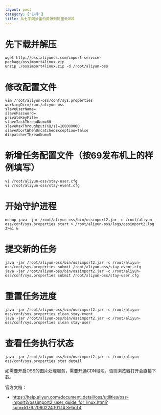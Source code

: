 ```yaml
---
layout: post
category: ['心得']
title: 从七牛同步备份资源到阿里云OSS
---
```


# 先下载并解压

    wget http://oss.aliyuncs.com/import-service-package/ossimport4linux.zip
    unzip ./ossimport4linux.zip -d /root/aliyun-oss

# 修改配置文件

    vim /root/aliyun-oss/conf/sys.properties
    workingDir=/root/aliyun-oss
    slaveUserName=
    slavePassword=
    privateKeyFile=
    slaveTaskThreadNum=60
    slaveMaxThroughput(KB/s)=100000000
    slaveAbortWhenUncatchedException=false
    dispatcherThreadNum=5

# 新增任务配置文件（按69发布机上的样例填写）

    vi /root/aliyun-oss/stay-user.cfg
    vi /root/aliyun-oss/stay-event.cfg

# 开始守护进程

    nohup java -jar /root/aliyun-oss/bin/ossimport2.jar -c /root/aliyun-oss/conf/sys.properties start > /root/aliyun-oss/logs/ossimport2.log 2>&1 &

# 提交新的任务

    java -jar /root/aliyun-oss/bin/ossimport2.jar -c /root/aliyun-oss/conf/sys.properties submit /root/aliyun-oss/stay-event.cfg
    java -jar /root/aliyun-oss/bin/ossimport2.jar -c /root/aliyun-oss/conf/sys.properties submit /root/aliyun-oss/stay-user.cfg

# 重置任务进度

    java -jar /root/aliyun-oss/bin/ossimport2.jar -c /root/aliyun-oss/conf/sys.properties clean stay-event
    java -jar /root/aliyun-oss/bin/ossimport2.jar -c /root/aliyun-oss/conf/sys.properties clean stay-user

# 查看任务执行状态

    java -jar /root/aliyun-oss/bin/ossimport2.jar -c /root/aliyun-oss/conf/sys.properties stat detail

如需要开启OSS的图片处理服务，需要开通CDN域名，否则浏览器打开会直接下载。

官方文档：

- <https://help.aliyun.com/document_detail/oss/utilities/oss-import2/ossimport2_user_guide_for_linux.html?spm=5176.2060224.101.14.SeboT4>